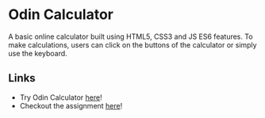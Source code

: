 # Odin Calculator
A basic online calculator built using HTML5, CSS3 and JS ES6 features. To make calculations, users can click on the buttons of the calculator or simply use the keyboard.

## Links
* Try Odin Calculator [here](https://qweasd777.github.io/odin-calculator)!
* Checkout the assignment [here](https://www.theodinproject.com/lessons/foundations-calculator)!
